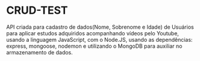# CRUD-TEST
API criada para cadastro de dados(Nome, Sobrenome e Idade) de Usuários para aplicar estudos adquiridos acompanhando vídeos pelo Youtube, usando a linguagem JavaScript, com o Node.JS, usando as dependências: express, mongoose, nodemon e utilizando o MongoDB para auxiliar no armazenamento de dados.
